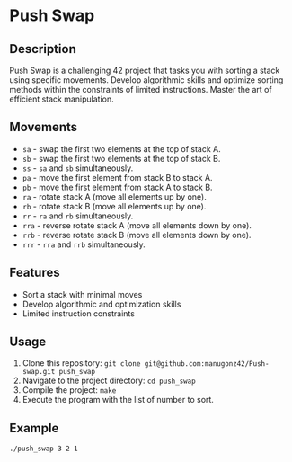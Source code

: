 # Push Swap

## Description
Push Swap is a challenging 42 project that tasks you with sorting a stack using specific movements. Develop algorithmic skills and optimize sorting methods within the constraints of limited instructions. Master the art of efficient stack manipulation.

## Movements
- `sa` - swap the first two elements at the top of stack A.
- `sb` - swap the first two elements at the top of stack B.
- `ss` - `sa` and `sb` simultaneously.
- `pa` - move the first element from stack B to stack A.
- `pb` - move the first element from stack A to stack B.
- `ra` - rotate stack A (move all elements up by one).
- `rb` - rotate stack B (move all elements up by one).
- `rr` - `ra` and `rb` simultaneously.
- `rra` - reverse rotate stack A (move all elements down by one).
- `rrb` - reverse rotate stack B (move all elements down by one).
- `rrr` - `rra` and `rrb` simultaneously.

## Features
- Sort a stack with minimal moves
- Develop algorithmic and optimization skills
- Limited instruction constraints

## Usage
1. Clone this repository: `git clone git@github.com:manugonz42/Push-swap.git push_swap`
2. Navigate to the project directory: `cd push_swap`
3. Compile the project: `make`
4. Execute the program with the list of number to sort.

## Example
```bash
./push_swap 3 2 1
